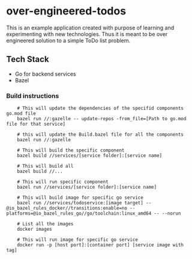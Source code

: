 # over-engineered-todos
This is an example application created with purpose of learning and experimenting with new technologies. Thus it is meant to be over engineered solution to a simple ToDo list problem.

## Tech Stack
- Go for backend services
- Bazel

### Build instructions
```
    # This will update the dependencies of the specifid components go.mod file
    bazel run //:gazelle -- update-repos -from_file=[Path to go.mod file for that service]
    
    # this will update the Build.bazel file for all the components
    bazel run //:gazelle
    
    # This will build the specific component
    bazel build //services/[service folder]:[service name]
    
    # This will build all
    bazel build //...
    
    # This will run specific component
    bazel run //services/[service folder]:[service name]
    
    # This will build image for specific go service
    bazel run //services/todoservice:[image target] --@io_bazel_rules_docker//transitions:enable=no --platforms=@io_bazel_rules_go//go/toolchain:linux_amd64 -- --norun
    
    # List all the images
    docker images
    
    # This will run image for specific go service
    docker run -p [host port]:[container port] [service image with tag]
```
